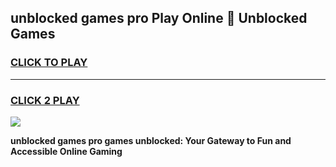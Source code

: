 
## unblocked games pro Play Online 👋 Unblocked Games
<h3>
<a href="https://premium.freeplayer.one?title=unblocked_games_pro&ref=19F">CLICK TO PLAY</a></h3>
<hr>

<h3>
<a href="https://premium.freeplayer.one?title=unblocked_games_pro&ref=19F">CLICK 2 PLAY</a>
  
</h3>

<a href="https://premium.freeplayer.one?title=unblocked_games_pro&ref=19F"><img src="https://clearcache.store/games.png"></a>


**unblocked games pro games unblocked: Your Gateway to Fun and Accessible Online Gaming**
